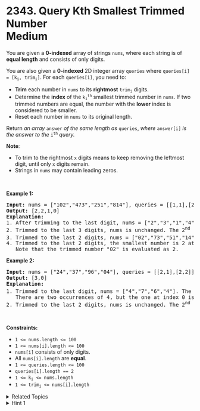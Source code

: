 
# 2343. Query Kth Smallest Trimmed Number<br> Medium

<p>You are given a <strong>0-indexed</strong> array of strings <code>nums</code>, where each string is of <strong>equal length</strong> and consists of only digits.</p>

<p>You are also given a <strong>0-indexed</strong> 2D integer array <code>queries</code> where <code>queries[i] = [k<sub>i</sub>, trim<sub>i</sub>]</code>. For each <code>queries[i]</code>, you need to:</p>

<ul>
	<li><strong>Trim</strong> each number in <code>nums</code> to its <strong>rightmost</strong> <code>trim<sub>i</sub></code> digits.</li>
	<li>Determine the <strong>index</strong> of the <code>k<sub>i</sub><sup>th</sup></code> smallest trimmed number in <code>nums</code>. If two trimmed numbers are equal, the number with the <strong>lower</strong> index is considered to be smaller.</li>
	<li>Reset each number in <code>nums</code> to its original length.</li>
</ul>

<p>Return <em>an array </em><code>answer</code><em> of the same length as </em><code>queries</code>,<em> where </em><code>answer[i]</code><em> is the answer to the </em><code>i<sup>th</sup></code><em> query.</em></p>

<p><strong>Note</strong>:</p>

<ul>
	<li>To trim to the rightmost <code>x</code> digits means to keep removing the leftmost digit, until only <code>x</code> digits remain.</li>
	<li>Strings in <code>nums</code> may contain leading zeros.</li>
</ul>

<p>&nbsp;</p>
<p><strong>Example 1:</strong></p>

<pre>
<strong>Input:</strong> nums = [&quot;102&quot;,&quot;473&quot;,&quot;251&quot;,&quot;814&quot;], queries = [[1,1],[2,3],[4,2],[1,2]]
<strong>Output:</strong> [2,2,1,0]
<strong>Explanation:</strong>
1. After trimming to the last digit, nums = [&quot;2&quot;,&quot;3&quot;,&quot;1&quot;,&quot;4&quot;]. The smallest number is 1 at index 2.
2. Trimmed to the last 3 digits, nums is unchanged. The 2<sup>nd</sup> smallest number is 251 at index 2.
3. Trimmed to the last 2 digits, nums = [&quot;02&quot;,&quot;73&quot;,&quot;51&quot;,&quot;14&quot;]. The 4<sup>th</sup> smallest number is 73.
4. Trimmed to the last 2 digits, the smallest number is 2 at index 0.
   Note that the trimmed number &quot;02&quot; is evaluated as 2.
</pre>

<p><strong>Example 2:</strong></p>

<pre>
<strong>Input:</strong> nums = [&quot;24&quot;,&quot;37&quot;,&quot;96&quot;,&quot;04&quot;], queries = [[2,1],[2,2]]
<strong>Output:</strong> [3,0]
<strong>Explanation:</strong>
1. Trimmed to the last digit, nums = [&quot;4&quot;,&quot;7&quot;,&quot;6&quot;,&quot;4&quot;]. The 2<sup>nd</sup> smallest number is 4 at index 3.
   There are two occurrences of 4, but the one at index 0 is considered smaller than the one at index 3.
2. Trimmed to the last 2 digits, nums is unchanged. The 2<sup>nd</sup> smallest number is 24.
</pre>

<p>&nbsp;</p>
<p><strong>Constraints:</strong></p>

<ul>
	<li><code>1 &lt;= nums.length &lt;= 100</code></li>
	<li><code>1 &lt;= nums[i].length &lt;= 100</code></li>
	<li><code>nums[i]</code> consists of only digits.</li>
	<li>All <code>nums[i].length</code> are <strong>equal</strong>.</li>
	<li><code>1 &lt;= queries.length &lt;= 100</code></li>
	<li><code>queries[i].length == 2</code></li>
	<li><code>1 &lt;= k<sub>i</sub> &lt;= nums.length</code></li>
	<li><code>1 &lt;= trim<sub>i</sub> &lt;= nums[i].length</code></li>
</ul>


<details>

<summary> Related Topics </summary>



</details>


<details>
<summary> Hint 1 </summary>
Run a simulation to follow the requirement of each query.
</details>